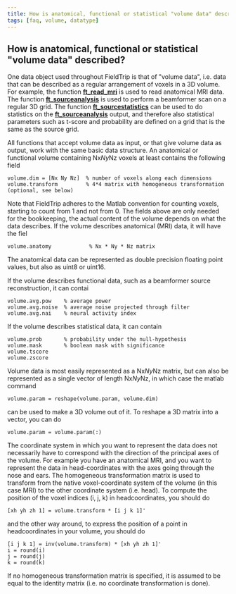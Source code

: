 ```yaml
---
title: How is anatomical, functional or statistical "volume data" described?
tags: [faq, volume, datatype]
---
```


## How is anatomical, functional or statistical "volume data" described?

One data object used throughout FieldTrip is that of "volume data", i.e. data that can be described as a regular arrangement of voxels in a 3D volume. For example, the function **[ft_read_mri](/reference/ft_read_mri)** is used to read anatomical MRI data. The function **[ft_sourceanalysis](/reference/ft_sourceanalysis)** is used to perform a beamformer scan on a regular 3D grid. The function **[ft_sourcestatistics](/reference/ft_sourcestatistics)** can be used to do statistics on the **[ft_sourceanalysis](/reference/ft_sourceanalysis)** output, and therefore also statistical parameters such as t-score and probability are defined on a grid that is the same as the source grid.

All functions that accept volume data as input, or that give volume data as output, work with the same basic data structure. An anatomical or functional volume containing Nx*Ny*Nz voxels at least contains the following field

    volume.dim = [Nx Ny Nz]  % number of voxels along each dimensions
    volume.transform         % 4*4 matrix with homogeneous transformation (optional, see below)

Note that FieldTrip adheres to the Matlab convention for counting voxels, starting to count from 1 and not from 0. The fields above are only needed for the bookkeeping, the actual content of the volume depends on what the data describes. If the volume describes anatomical (MRI) data, it will have the fiel

    volume.anatomy            % Nx * Ny * Nz matrix 

The anatomical data can be represented as double precision floating point values, but also as uint8 or uint16.

If the volume describes functional data, such as a beamformer source reconstruction, it can contai

    volume.avg.pow    % average power
    volume.avg.noise  % average noise projected through filter
    volume.avg.nai    % neural activity index

If the volume describes statistical data, it can contain

    volume.prob       % probability under the null-hypothesis
    volume.mask       % boolean mask with significance
    volume.tscore
    volume.zscore

Volume data is most easily represented as a Nx*Ny*Nz matrix, but can also be represented as a single vector of length Nx*Ny*Nz, in which case the matlab command

    volume.param = reshape(volume.param, volume.dim)

can be used to make a 3D volume out of it. To reshape a 3D matrix into a vector, you can do

    volume.param = volume.param(:)

The coordinate system in which you want to represent the data does not necessarily have to correspond with the direction of the principal axes of the volume. For example you have an anatomical MRI, and you want to represent the data in head-coordinates with the axes going through the nose and ears. The homogeneous transformation matrix is used to transform from the native voxel-coordinate system of the volume (in this case MRI) to the other coordinate system (i.e. head). To compute the position of the voxel indices (i, j, k) in headcoordinates, you should do

    [xh yh zh 1] = volume.transform * [i j k 1]'

and the other way around, to express the position of a point in headcoordinates in your volume, you should do

    [i j k 1] = inv(volume.transform) * [xh yh zh 1]'
    i = round(i)
    j = round(j)
    k = round(k)

If no homogeneous transformation matrix is specified, it is assumed to be equal to the identity matrix (i.e. no coordinate transformation is done).


